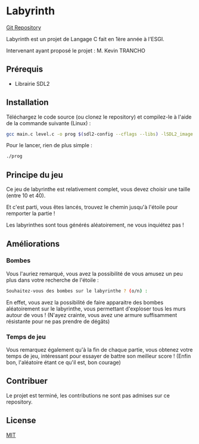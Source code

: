 # Labyrinth

[Git Repository](https://github.com/Inclinus/labyrinth)

Labyrinth est un projet de Langage C fait en 1ère année à l'ESGI.

Intervenant ayant proposé le projet : M. Kevin TRANCHO

## Prérequis

- Librairie SDL2

## Installation

Téléchargez le code source (ou clonez le repository) et compilez-le à l'aide de la commande suivante (Linux) :

```bash
gcc main.c level.c -o prog $(sdl2-config --cflags --libs) -lSDL2_image
```

Pour le lancer, rien de plus simple :

```bash
./prog
```

## Principe du jeu

Ce jeu de labyrinthe est relativement complet, vous devez choisir une taille (entre 10 et 40).

Et c'est parti, vous êtes lancés, trouvez le chemin jusqu'à l'étoile pour remporter la partie !

Les labyrinthes sont tous générés aléatoirement, ne vous inquiétez pas !

## Améliorations

### Bombes
Vous l'auriez remarqué, vous avez la possibilité de vous amusez un peu plus dans votre recherche de l'étoile :
```bash
Souhaitez-vous des bombes sur le labyrinthe ? (o/n) :
```

En effet, vous avez la possibilité de faire apparaitre des bombes aléatoirement sur le labyrinthe, vous permettant d'exploser tous les murs autour de vous ! (N'ayez crainte, vous avez une armure suffisamment résistante pour ne pas prendre de dégâts)

### Temps de jeu
Vous remarquez également qu'à la fin de chaque partie, vous obtenez votre temps de jeu, intéressant pour essayer de battre son meilleur score ! (Enfin bon, l'aléatoire étant ce qu'il est, bon courage)

## Contribuer
Le projet est terminé, les contributions ne sont pas admises sur ce repository.

## License
[MIT](https://choosealicense.com/licenses/mit/)
